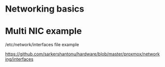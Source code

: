 # Networking basics


# Multi NIC example 
/etc/network/interfaces file example 

https://github.com/sarkershantonu/hardware/blob/master/proxmox/networking/interfaces
